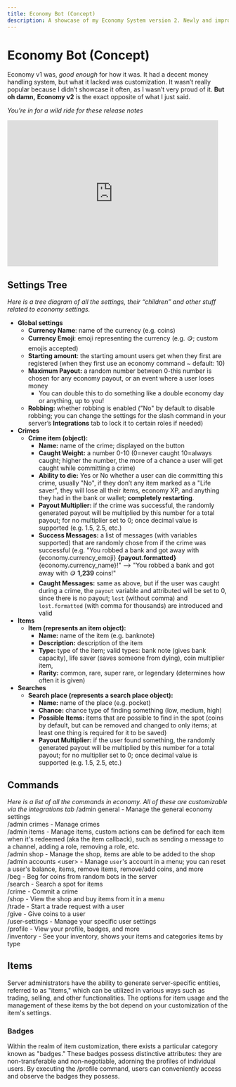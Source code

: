 ```yaml
---
title: Economy Bot (Concept)
description: A showcase of my Economy System version 2. Newly and improved customization and economy handler.
---
```

# Economy Bot (Concept)
Economy v1 was, *good enough* for how it was. It had a decent money handling system, but what it lacked was customization. It wasn’t really popular because I didn’t showcase it often, as I wasn’t very proud of it. **But oh damn,** __Economy v2__ is the exact opposite of what I just said. 

*You’re in for a wild ride for these release notes*
<iframe src="https://giphy.com/embed/PUBxelwT57jsQ" width="480" height="332" frameBorder="0" class="giphy-embed" allowFullScreen></iframe>

## Settings Tree
*Here is a tree diagram of all the settings, their “children” and other stuff related to economy settings.*
- **Global settings**
  - **Currency Name**: name of the currency (e.g. coins)
  - **Currency Emoji**: emoji representing the currency (e.g. :coin:; custom emojis accepted)
  - **Starting amount**: the starting amount users get when they first are registered (when they first use an economy command ~ default: 10)
  - **Maximum Payout:** a random number between 0-this number is chosen for any economy payout, or an event where a user loses money
    - You can double this to do something like a double economy day or anything, up to you!
  - **Robbing:** whether robbing is enabled ("No" by default to disable robbing; you can change the settings for the slash command in your server’s **Integrations** tab to lock it to certain roles if needed)
- **Crimes**
  - **Crime item (object):**
    - **Name:** name of the crime; displayed on the button
    - **Caught Weight:** a number 0-10 (0=never caught 10=always caught; higher the number, the more of a chance a user will get caught while committing a crime)
    - **Ability to die:** Yes or No whether a user can die committing this crime, usually "No", if they don’t any item marked as a "Life saver", they will lose all their items, economy XP, and anything they had in the bank or wallet; **completely restarting**. 
    - **Payout Multiplier:** if the crime was successful, the randomly generated payout will be multiplied by this number for a total payout; for no multiplier set to 0; once decimal value is supported (e.g. 1.5, 2.5, etc.)
    - **Success Messages:** a list of messages (with variables supported) that are randomly chose from if the crime was successful (e.g. "You robbed a bank and got away with {economy.currency_emoji} **{payout.formatted}** {economy.currency_name}!" —> "You robbed a bank and got away with :coin: **1,239** coins!"
    - **Caught Messages:** same as above, but if the user was caught during a crime, the `payout` variable and attributed will be set to 0, since there is no payout; `lost` (without comma) and `lost.formatted` (with comma for thousands) are introduced and valid
- **Items**
  - **Item (represents an item object):**
    - **Name:** name of the item (e.g. banknote)
    - **Description:** description of the item
    - **Type:** type of the item; valid types: bank note (gives bank capacity), life saver (saves someone from dying), coin multiplier item, 
    - **Rarity:** common, rare, super rare, or legendary (determines how often it is given)
- **Searches**
  - **Search place (represents a search place object):**
    - **Name:** name of the place (e.g. pocket)
    - **Chance:** chance type of finding something (low, medium, high)
    - **Possible Items:** items that are possible to find in the spot (coins by default, but can be removed and changed to only items; at least one thing is required for it to be saved)
    - **Payout Multiplier:** if the user found something, the randomly generated payout will be multiplied by this number for a total payout; for no multiplier set to 0; once decimal value is supported (e.g. 1.5, 2.5, etc.)

## Commands
*Here is a list of all the commands in economy. All of these are customizable via the integrations tab*
<mention>/admin general</mention> - Manage the general economy settings
<br/>
<mention>/admin crimes</mention> - Manage crimes
<br/>
<mention>/admin items</mention> - Manage items, custom actions can be defined for each item when it's redeemed (aka the item callback), such as sending a message to a channel, adding a role, removing a role, etc.
<br/>
<mention>/admin shop</mention> - Manage the shop, items are able to be added to the shop
<br/>
<mention>/admin accounts &lt;user&gt;</mention> - Manage <code>user</code>'s account in a menu; you can reset a user's balance, items, remove items, remove/add coins, and more
<br/>
<mention>/beg</mention> - Beg for coins from random bots in the server
<br/>
<mention>/search</mention> - Search a spot for items
<br/>
<mention>/crime</mention> - Commit a crime
<br/>
<mention>/shop</mention> - View the shop and buy items from it in a menu
<br/>
<mention>/trade</mention> - Start a trade request with a user
<br/>
<mention>/give</mention> - Give coins to a user
<br/>
<mention>/user-settings</mention> - Manage your specific user settings
<br/>
<mention>/profile</mention> - View your profile, badges, and more
<br/>
<mention>/inventory</mention> - See your inventory, shows your items and categories items by type

## Items
Server administrators have the ability to generate server-specific entities, referred to as "items," which can be utilized in various ways such as trading, selling, and other functionalities. The options for item usage and the management of these items by the bot depend on your customization of the item's settings.


### Badges
Within the realm of item customization, there exists a particular category known as "badges." These badges possess distinctive attributes: they are non-transferable and non-negotiable, adorning the profiles of individual users. By executing the <mention>/profile</mention> command, users can conveniently access and observe the badges they possess.
